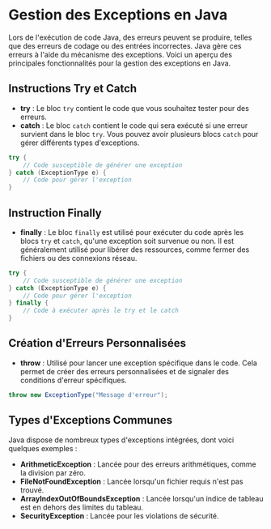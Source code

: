 # Gestion des Exceptions en Java

Lors de l'exécution de code Java, des erreurs peuvent se produire, telles que des erreurs de codage ou des entrées incorrectes. Java gère ces erreurs à l'aide du mécanisme des exceptions. Voici un aperçu des principales fonctionnalités pour la gestion des exceptions en Java.

## Instructions Try et Catch

- **try** : Le bloc `try` contient le code que vous souhaitez tester pour des erreurs.
- **catch** : Le bloc `catch` contient le code qui sera exécuté si une erreur survient dans le bloc `try`. Vous pouvez avoir plusieurs blocs `catch` pour gérer différents types d'exceptions.

```java
try {
    // Code susceptible de générer une exception
} catch (ExceptionType e) {
    // Code pour gérer l'exception
}
```

## Instruction Finally

- **finally** : Le bloc `finally` est utilisé pour exécuter du code après les blocs `try` et `catch`, qu'une exception soit survenue ou non. Il est généralement utilisé pour libérer des ressources, comme fermer des fichiers ou des connexions réseau.

```java
try {
    // Code susceptible de générer une exception
} catch (ExceptionType e) {
    // Code pour gérer l'exception
} finally {
    // Code à exécuter après le try et le catch
}
```

## Création d'Erreurs Personnalisées

- **throw** : Utilisé pour lancer une exception spécifique dans le code. Cela permet de créer des erreurs personnalisées et de signaler des conditions d'erreur spécifiques.

```java
throw new ExceptionType("Message d'erreur");
```

## Types d'Exceptions Communes

Java dispose de nombreux types d'exceptions intégrées, dont voici quelques exemples :

- **ArithmeticException** : Lancée pour des erreurs arithmétiques, comme la division par zéro.
- **FileNotFoundException** : Lancée lorsqu'un fichier requis n'est pas trouvé.
- **ArrayIndexOutOfBoundsException** : Lancée lorsqu'un indice de tableau est en dehors des limites du tableau.
- **SecurityException** : Lancée pour les violations de sécurité.
